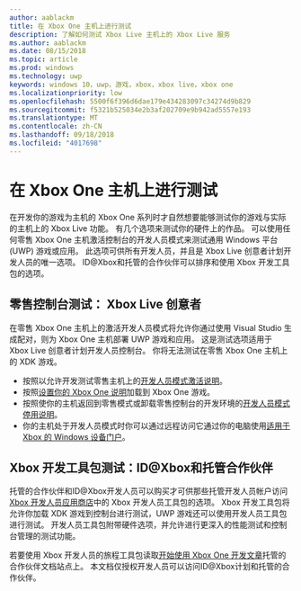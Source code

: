 ```yaml
---
author: aablackm
title: 在 Xbox One 主机上进行测试
description: 了解如何测试 Xbox Live 主机上的 Xbox Live 服务
ms.author: aablackm
ms.date: 08/15/2018
ms.topic: article
ms.prod: windows
ms.technology: uwp
keywords: windows 10，uwp，游戏，xbox，xbox live，xbox one
ms.localizationpriority: low
ms.openlocfilehash: 5500f6f396d6dae179e434283097c34274d9b829
ms.sourcegitcommit: f5321b525034e2b3af202709e9b942ad5557e193
ms.translationtype: MT
ms.contentlocale: zh-CN
ms.lasthandoff: 09/18/2018
ms.locfileid: "4017698"
---
```

# <a name="testing-on-the-xbox-one-console"></a>在 Xbox One 主机上进行测试

在开发你的游戏为主机的 Xbox One 系列时才自然想要能够测试你的游戏与实际的主机上的 Xbox Live 功能。 有几个选项来测试你的硬件上的作品。 可以使用任何零售 Xbox One 主机激活控制台的开发人员模式来测试通用 Windows 平台 (UWP) 游戏或应用。 此选项可供所有开发人员，并且是 Xbox Live 创意者计划开发人员的唯一选项。 ID@Xbox和托管的合作伙伴可以排序和使用 Xbox 开发工具包的选项。

## <a name="retail-console-testing-xbox-live-creators"></a>零售控制台测试： Xbox Live 创意者

在零售 Xbox One 主机上的激活开发人员模式将允许你通过使用 Visual Studio 生成配对，则为 Xbox One 主机部署 UWP 游戏和应用。 这是测试选项适用于 Xbox Live 创意者计划开发人员控制台。 你将无法测试在零售 Xbox One 主机上的 XDK 游戏。

* 按照以允许开发测试零售主机上的[开发人员模式激活说明](../xbox-apps/devkit-activation.md)。  
* 按照[设置你的 Xbox One 说明](../xbox-apps/development-environment-setup.md#setting-up-your-xbox-one)加载到 Xbox One 游戏。  
* 按照使你的主机返回到零售模式或卸载零售控制台的开发环境的[开发人员模式停用说明](../xbox-apps/devkit-deactivation.md)。  
* 你的主机处于开发人员模式时你可以通过远程访问它通过你的电脑使用[适用于 Xbox 的 Windows 设备门户](../debug-test-perf/device-portal-xbox.md)。  

## <a name="xbox-development-kit-testing-idxbox-and-managed-partners"></a>Xbox 开发工具包测试：ID@Xbox和托管合作伙伴

托管的合作伙伴和ID@Xbox开发人员可以购买才可供那些托管开发人员帐户访问[Xbox 开发人员应用商店](https://gamedevstore.partners.extranet.microsoft.com/)中的 Xbox 开发人员工具包的选项。 Xbox 开发工具包将允许你加载 XDK 游戏到控制台进行测试，UWP 游戏还可以使用开发人员工具包进行测试。 开发人员工具包附带硬件选项，并允许进行更深入的性能测试和控制台管理的测试功能。

若要使用 Xbox 开发人员的旅程工具包读取[开始使用 Xbox One 开发文章](https://developer.microsoft.com/en-us/games/xbox/docs/xdk/atoc-getting-started)托管的合作伙伴文档站点上。 本文档仅授权开发人员可以访问ID@Xbox计划和托管的合作伙伴。